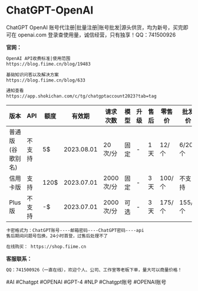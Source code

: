 # ChatGPT-OpenAI
ChatGPT OpenAI 账号代注册|批量注册|账号批发|源头供货，均为新号，买完即可在 openai.com 登录查使用量，诚信经营，只有独享！QQ：741500926

**官网：**
```html
OpenAI API收费标准|使用范围
https://blog.fiime.cn/blog/19483

基础知识问答以及解决方案
https://blog.fiime.cn/blog/633

通知查看
https://app.shokichan.com/c/tg/chatgptaccount2023?tab=tag

```
版本 | API | 额度 | 有效期 | 请求次数 | 模型 | 升级 | 售后 | 零售价 | 批发价 
--- | --- | --- | --- | --- | --- | --- | --- | --- | --- 
普通版(谷歌别名) | 不支持 | 5$ | 2023.08.01 | 20次/分 | 固定 | - | 1天 | 12/个 | 6/20个
信用卡版 | 支持 | 120$ | 2023.07.01 | 2000次/分 | 固定 | - | 3天 | 100/个 | 不支持
Plus版 | 不支持 | -$ | 2023.07.01 | 2000次/分 | 可选 | - | 3天 | 175/个 | 155/5个

```html
卡密格式为：ChatGPT账号----邮箱密码----ChatGPT密码----api
售后期间问题号包换，24小时首登，过售后处理不了

在线购买： https://shop.fiime.cn
```

**客服联系：**
```html
QQ：741500926（一直在线），欢迎个人、公司、工作室等老板下单，量大可以商量价格！
```
#AI #Chatgpt #OPENAI #GPT-4 #NLP #Chatgpt账号 #OPENAI账号
